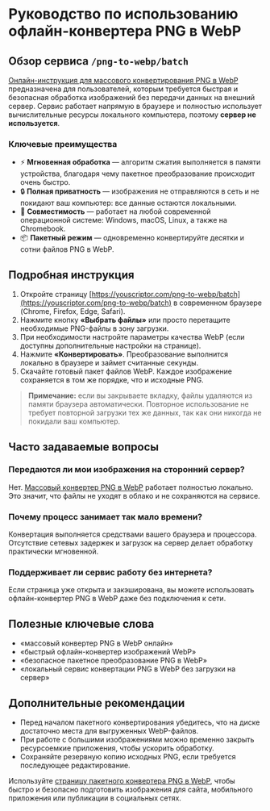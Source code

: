 # Руководство по использованию офлайн-конвертера PNG в WebP

## Обзор сервиса `/png-to-webp/batch`
[Онлайн-инструкция для массового конвертирования PNG в WebP](https://youscriptor.com/png-to-webp/batch) предназначена для пользователей, которым требуется быстрая и безопасная обработка изображений без передачи данных на внешний сервер. Сервис работает напрямую в браузере и полностью использует вычислительные ресурсы локального компьютера, поэтому **сервер не используется**.

### Ключевые преимущества
- ⚡ **Мгновенная обработка** — алгоритм сжатия выполняется в памяти устройства, благодаря чему пакетное преобразование происходит очень быстро.
- 🔒 **Полная приватность** — изображения не отправляются в сеть и не покидают ваш компьютер: все данные остаются локальными.
- 🧩 **Совместимость** — работает на любой современной операционной системе: Windows, macOS, Linux, а также на Chromebook.
- 📦 **Пакетный режим** — одновременно конвертируйте десятки и сотни файлов PNG в WebP.

## Подробная инструкция
1. Откройте страницу [https://youscriptor.com/png-to-webp/batch](https://youscriptor.com/png-to-webp/batch) в современном браузере (Chrome, Firefox, Edge, Safari).
2. Нажмите кнопку **«Выбрать файлы»** или просто перетащите необходимые PNG-файлы в зону загрузки.
3. При необходимости настройте параметры качества WebP (если доступны дополнительные настройки на странице).
4. Нажмите **«Конвертировать»**. Преобразование выполнится локально в браузере и займет считанные секунды.
5. Скачайте готовый пакет файлов WebP. Каждое изображение сохраняется в том же порядке, что и исходные PNG.

> **Примечание:** если вы закрываете вкладку, файлы удаляются из памяти браузера автоматически. Повторное использование не требует повторной загрузки тех же данных, так как они никогда не покидали ваш компьютер.

## Часто задаваемые вопросы
### Передаются ли мои изображения на сторонний сервер?
Нет. [Массовый конвертер PNG в WebP](https://youscriptor.com/png-to-webp/batch) работает полностью локально. Это значит, что файлы не уходят в облако и не сохраняются на сервисе.

### Почему процесс занимает так мало времени?
Конвертация выполняется средствами вашего браузера и процессора. Отсутствие сетевых задержек и загрузок на сервер делает обработку практически мгновенной.

### Поддерживает ли сервис работу без интернета?
Если страница уже открыта и закэширована, вы можете использовать офлайн-конвертер PNG в WebP даже без подключения к сети.

## Полезные ключевые слова
- «массовый конвертер PNG в WebP онлайн»
- «быстрый офлайн-конвертер изображений WebP»
- «безопасное пакетное преобразование PNG в WebP»
- «локальный сервис конвертации PNG в WebP без загрузки на сервер»

## Дополнительные рекомендации
- Перед началом пакетного конвертирования убедитесь, что на диске достаточно места для выгруженных WebP-файлов.
- При работе с большими изображениями можно временно закрыть ресурсоемкие приложения, чтобы ускорить обработку.
- Сохраняйте резервную копию исходных PNG, если требуется последующее редактирование.

Используйте [страницу пакетного конвертера PNG в WebP](https://youscriptor.com/png-to-webp/batch), чтобы быстро и безопасно подготовить изображения для сайта, мобильного приложения или публикации в социальных сетях.
